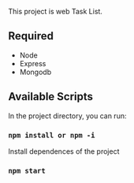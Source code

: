 This project is web Task List.

## Required 

* Node
* Express
* Mongodb

## Available Scripts

In the project directory, you can run:

### `npm install or npm -i`

Install dependences of the project

### `npm start`


